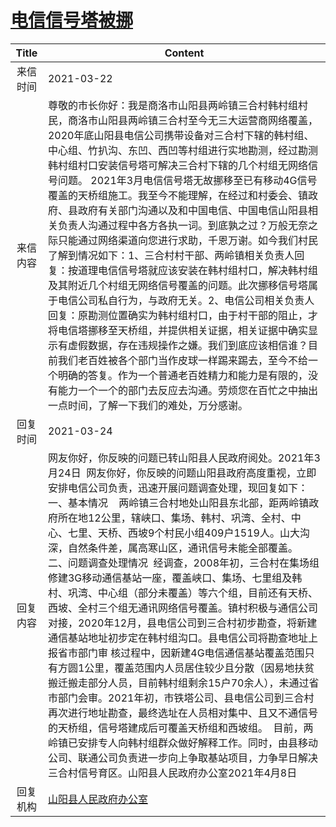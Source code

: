 # <a href="http://www.shangluo.gov.cn/zmhd/ldxxxx.jsp?urltype=leadermail.LeaderMailContentUrl&wbtreeid=1112&leadermailid=7055">电信信号塔被挪</a>
| Title |                                                                                                                                                                                                                                                                                                                Content                                                                                                                                                                                                                                                                                                                 |
|:-----:|----------------------------------------------------------------------------------------------------------------------------------------------------------------------------------------------------------------------------------------------------------------------------------------------------------------------------------------------------------------------------------------------------------------------------------------------------------------------------------------------------------------------------------------------------------------------------------------------------------------------------------------|
| 来信时间  | 2021-03-22                                                                                                                                                                                                                                                                                                                                                                                                                                                                                                                                                                                                                             |
| 来信内容  | 尊敬的市长你好：我是商洛市山阳县两岭镇三合村韩村组村民，商洛市山阳县两岭镇三合村至今无三大运营商网络覆盖，2020年底山阳县电信公司携带设备对三合村下辖的韩村组、中心组、竹扒沟、东凹、西凹等村组进行实地勘测，经过勘测韩村组村口安装信号塔可解决三合村下辖的几个村组无网络信号问题。 2021年3月电信信号塔无故挪移至已有移动4G信号覆盖的天桥组施工。我至今不能理解，在经过和村委会、镇政府、县政府有关部门沟通以及和中国电信、中国电信山阳县相关负责人沟通过程中各方各执一词。到底孰之过？万般无奈之际只能通过网络渠道向您进行求助，千恩万谢。如今我们村民了解到情况如下：1、三合村村干部、两岭镇相关负责人回复：按道理电信信号塔就应该安装在韩村组村口，解决韩村组及其附近几个村组无网络信号覆盖的问题。此次挪移信号塔属于电信公司私自行为，与政府无关。2、电信公司相关负责人回复：原勘测位置确实为韩村组村口，由于村干部的阻止，才将电信塔挪移至天桥组，并提供相关证据，相关证据中确实显示有虚假数据，存在违规操作之嫌。我们到底应该相信谁？目前我们老百姓被各个部门当作皮球一样踢来踢去，至今不给一个明确的答复。作为一个普通老百姓精力和能力是有限的，没有能力一个一个的部门去反应去沟通。劳烦您在百忙之中抽出一点时间，了解一下我们的难处，万分感谢。                                                     |
| 回复时间  | 2021-03-24                                                                                                                                                                                                                                                                                                                                                                                                                                                                                                                                                                                                                             |
| 回复内容  | 网友你好，你反映的问题已转山阳县人民政府阅处。2021年3月24日  网友你好，你反映的问题山阳县政府高度重视，立即安排电信公司负责，迅速开展问题调查处理，现回复如下：    一、基本情况    两岭镇三合村地处山阳县东北部，距两岭镇政府所在地12公里，辖峡口、集场、韩村、巩湾、全村、中心、七里、天桥、西坡9个村民小组409户1519人。山大沟深，自然条件差，属高寒山区，通讯信号未能全部覆盖。  二、问题调查处理情况  经调查，2008年初，三合村在集场组修建3G移动通信基站一座，覆盖峡口、集场、七里组及韩村、巩湾、中心组（部分未覆盖）等六个组，目前还有天桥、西坡、全村三个组无通讯网络信号覆盖。镇村积极与通信公司对接，2020年12月，县电信公司到三合村初步勘查，将新建通信基站地址初步定在韩村组沟口。县电信公司将勘查地址上报省市部门审 核过程中，因新建4G电信通信基站覆盖范围只有方圆1公里，覆盖范围内人员居住较少且分散（因易地扶贫搬迁搬走部分人员，目前韩村组剩余15户70余人），未通过省市部门会审。2021年初，市铁塔公司、县电信公司到三合村再次进行地址勘查，最终选址在人员相对集中、且又不通信号的天桥组，信号塔建成后可覆盖天桥组和西坡组。  目前，两岭镇已安排专人向韩村组群众做好解释工作。同时，由县移动公司、联通公司负责进一步向上争取基站项目，力争早日解决三合村信号育区。山阳县人民政府办公室2021年4月8日 |
| 回复机构  | <a href="../../categories/agencies/山阳县人民政府办公室.md">山阳县人民政府办公室</a>                                                                                                                                                                                                                                                                                                                                                                                                                                                                                                                                                                       |